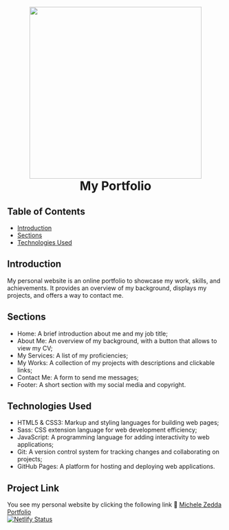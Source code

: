 <h1 align="center">
  <br>
    <img src="https://i.ibb.co/xjQ2F9y/Black-and-Purple-Gaming-Avatar-Logo.png" width="400">
  <br>
  My Portfolio
  <br>
</h1>

## Table of Contents
- [Introduction](#introduction)
- [Sections](#sections)
- [Technologies Used](#technologies-used)

## Introduction
My personal website is an online portfolio to showcase my work, skills, and achievements. It provides an overview of my background, displays my projects, and offers a way to contact me.

## Sections
- Home: A brief introduction about me and my job title;
- About Me: An overview of my background, with a button that allows to view my CV;
- My Services: A list of my proficiencies;
- My Works: A collection of my projects with descriptions and clickable links;
- Contact Me: A form to send me messages;
- Footer: A short section with my social media and copyright.

## Technologies Used
- HTML5 & CSS3: Markup and styling languages for building web pages;
- Sass: CSS extension language for web development efficiency;
- JavaScript: A programming language for adding interactivity to web applications;
- Git: A version control system for tracking changes and collaborating on projects;
- GitHub Pages: A platform for hosting and deploying web applications.

## Project Link
You see my personal website by clicking the following link :link: [Michele Zedda Portfolio](https://michelezedda.netlify.app/) <br/>
[![Netlify Status](https://api.netlify.com/api/v1/badges/ea4f4b82-8f58-4f5c-b138-5bdd437e6013/deploy-status)](https://app.netlify.com/sites/michelezedda/deploys)

